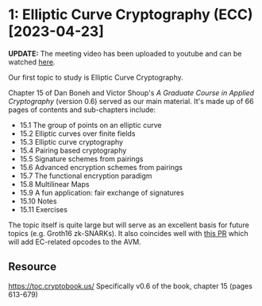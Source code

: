 # 1: Elliptic Curve Cryptography (ECC) \[2023-04-23\]

**UPDATE:** The meeting video has been uploaded to youtube and can be watched [here](https://www.youtube.com/watch?v=HClMB174mdQ).

Our first topic to study is Elliptic Curve Cryptography.

Chapter 15 of Dan Boneh and Victor Shoup's _A Graduate Course in Applied Cryptography_ (version 0.6) served as our main material. It's made up of 66 pages of contents and sub-chapters include:
- 15.1 The group of points on an elliptic curve
- 15.2 Elliptic curves over finite fields
- 15.3 Elliptic curve cryptography
- 15.4 Pairing based cryptography
- 15.5 Signature schemes from pairings
- 15.6 Advanced encryption schemes from pairings
- 15.7 The functional encryption paradigm
- 15.8 Multilinear Maps
- 15.9 A fun application: fair exchange of signatures
- 15.10 Notes
- 15.11 Exercises

The topic itself is quite large but will serve as an excellent basis for future topics (e.g. Groth16 zk-SNARKs). It also coincides well with [this PR](https://github.com/algorand/go-algorand/pull/4924/files) which will add EC-related opcodes to the AVM.


## Resource 
https://toc.cryptobook.us/
Specifically v0.6 of the book, chapter 15 (pages 613-679)
